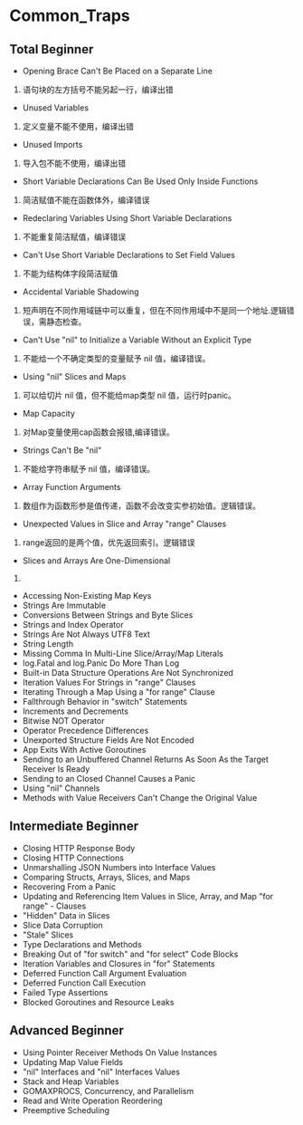 # Common_Traps

## Total Beginner

- Opening Brace Can't Be Placed on a Separate Line

1. 语句块的左方括号不能另起一行，编译出错

- Unused Variables

1. 定义变量不能不使用，编译出错

- Unused Imports

1. 导入包不能不使用，编译出错

- Short Variable Declarations Can Be Used Only Inside Functions

1. 简洁赋值不能在函数体外，编译错误

- Redeclaring Variables Using Short Variable Declarations

1. 不能重复简洁赋值，编译错误

- Can't Use Short Variable Declarations to Set Field Values

1. 不能为结构体字段简洁赋值

- Accidental Variable Shadowing

1. 短声明在不同作用域链中可以重复，但在不同作用域中不是同一个地址.逻辑错误，需静态检查。

- Can't Use "nil" to Initialize a Variable Without an Explicit Type

1. 不能给一个不确定类型的变量赋予 nil 值，编译错误。

- Using "nil" Slices and Maps

1. 可以给切片 nil 值，但不能给map类型 nil 值，运行时panic。

- Map Capacity

1. 对Map变量使用cap函数会报错,编译错误。

- Strings Can't Be "nil"

1. 不能给字符串赋予 nil 值，编译错误。

- Array Function Arguments

1. 数组作为函数形参是值传递，函数不会改变实参初始值。逻辑错误。

- Unexpected Values in Slice and Array "range" Clauses

1. range返回的是两个值，优先返回索引。逻辑错误

- Slices and Arrays Are One-Dimensional

1. 

- Accessing Non-Existing Map Keys
- Strings Are Immutable
- Conversions Between Strings and Byte Slices
- Strings and Index Operator
- Strings Are Not Always UTF8 Text
- String Length
- Missing Comma In Multi-Line Slice/Array/Map Literals
- log.Fatal and log.Panic Do More Than Log
- Built-in Data Structure Operations Are Not Synchronized
- Iteration Values For Strings in "range" Clauses
- Iterating Through a Map Using a "for range" Clause
- Fallthrough Behavior in "switch" Statements
- Increments and Decrements
- Bitwise NOT Operator
- Operator Precedence Differences
- Unexported Structure Fields Are Not Encoded
- App Exits With Active Goroutines
- Sending to an Unbuffered Channel Returns As Soon As the Target Receiver Is Ready
- Sending to an Closed Channel Causes a Panic
- Using "nil" Channels
- Methods with Value Receivers Can't Change the Original Value

## Intermediate Beginner

- Closing HTTP Response Body
- Closing HTTP Connections
- Unmarshalling JSON Numbers into Interface Values
- Comparing Structs, Arrays, Slices, and Maps
- Recovering From a Panic
- Updating and Referencing Item Values in Slice, Array, and Map "for range" - Clauses
- "Hidden" Data in Slices
- Slice Data Corruption
- "Stale" Slices
- Type Declarations and Methods
- Breaking Out of "for switch" and "for select" Code Blocks
- Iteration Variables and Closures in "for" Statements
- Deferred Function Call Argument Evaluation
- Deferred Function Call Execution
- Failed Type Assertions
- Blocked Goroutines and Resource Leaks

## Advanced Beginner

- Using Pointer Receiver Methods On Value Instances
- Updating Map Value Fields
- "nil" Interfaces and "nil" Interfaces Values
- Stack and Heap Variables
- GOMAXPROCS, Concurrency, and Parallelism
- Read and Write Operation Reordering
- Preemptive Scheduling 